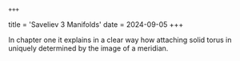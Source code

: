     +++
title = 'Saveliev 3 Manifolds'
date = 2024-09-05
+++

In chapter one it explains in a clear way how attaching solid torus in uniquely determined by the image of a meridian.